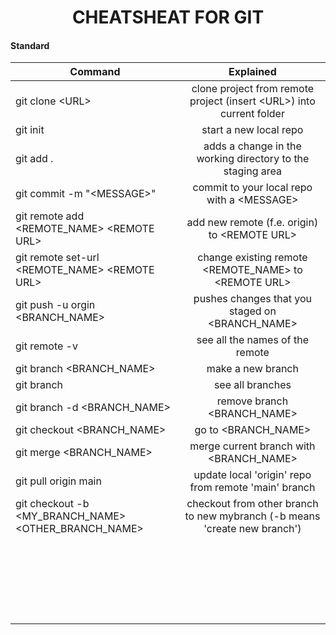 <h1 style="text-align:center;">
CHEATSHEAT FOR GIT
</h1>
<h4> Standard </h4>

| Command        | Explained           
| ------------- |:-------------:
|git clone &lt;URL&gt;|clone project from remote project (insert &lt;URL&gt;) into current folder
|git init|start a new local repo
|git add .|adds a change in the working directory to the staging area
|git commit -m "&lt;MESSAGE&gt;"|commit to your local repo with a &lt;MESSAGE&gt;
|git remote add &lt;REMOTE_NAME&gt; &lt;REMOTE URL&gt;|add new remote (f.e. origin) to &lt;REMOTE URL&gt;
|git remote set-url &lt;REMOTE_NAME&gt; &lt;REMOTE URL&gt;|change existing remote &lt;REMOTE_NAME&gt; to &lt;REMOTE URL&gt;
|git push -u orgin &lt;BRANCH_NAME&gt;|pushes changes that you staged on &lt;BRANCH_NAME&gt;
|git remote -v|see all the names of the remote
|git branch &lt;BRANCH_NAME&gt;|make a new branch
|git branch|see all branches
|git branch -d &lt;BRANCH_NAME&gt;|remove branch &lt;BRANCH_NAME&gt;
|git checkout &lt;BRANCH_NAME&gt;|go to &lt;BRANCH_NAME&gt;
|git merge &lt;BRANCH_NAME&gt;|merge current branch with &lt;BRANCH_NAME&gt;
|git pull origin main|update local 'origin' repo from remote 'main' branch
|git checkout -b &lt;MY_BRANCH_NAME&gt; &lt;OTHER_BRANCH_NAME&gt;|checkout from other branch to new mybranch (-b means 'create new branch')
||
||
||
||
||
||
||
||
||
||
||
||
||
||
||
||
||
||
||
||
||
||
||


